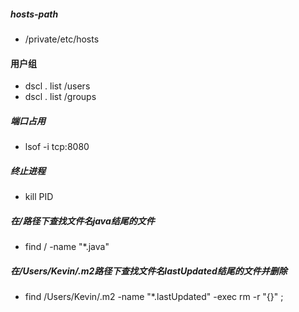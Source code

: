 ##### hosts-path
* /private/etc/hosts

#### 用户组
* dscl . list /users
* dscl . list /groups

##### 端口占用
* lsof -i tcp:8080

##### 终止进程
* kill PID

##### 在/路径下查找文件名java结尾的文件
* find / -name "*.java"

##### 在/Users/Kevin/.m2路径下查找文件名lastUpdated结尾的文件并删除
* find /Users/Kevin/.m2 -name "*.lastUpdated" -exec rm -r "{}" \;
